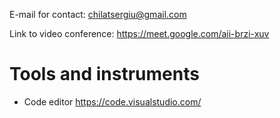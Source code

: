 E-mail for contact: chilatsergiu@gmail.com

Link to video conference: https://meet.google.com/aii-brzi-xuv

# Tools and instruments
+ Code editor https://code.visualstudio.com/
